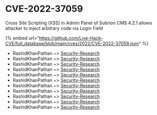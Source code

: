 # CVE-2022-37059

Cross Site Scripting (XSS) in Admin Panel of Subrion CMS 4.2.1 allows attacker to inject arbitrary code via Login Field

{% embed url="https://github.com/Live-Hack-CVE/full_database/blob/main/cves/2022/CVE-2022-37059.json" %}


* RashidKhanPathan ~> [Security-Research](https://www.alice-snow.ru/2022/database/cve-2022-37059/security-research-rashidkhanpathan)
* RashidKhanPathan ~> [Security-Research](https://www.alice-snow.ru/2022/database/cve-2022-37059/security-research-rashidkhanpathan)
* RashidKhanPathan ~> [Security-Research](https://www.alice-snow.ru/2022/database/cve-2022-37059/security-research-rashidkhanpathan)
* RashidKhanPathan ~> [Security-Research](https://www.alice-snow.ru/2022/database/cve-2022-37059/security-research-rashidkhanpathan)
* RashidKhanPathan ~> [Security-Research](https://www.alice-snow.ru/2022/database/cve-2022-37059/security-research-rashidkhanpathan)
* RashidKhanPathan ~> [Security-Research](https://www.alice-snow.ru/2022/database/cve-2022-37059/security-research-rashidkhanpathan)
* RashidKhanPathan ~> [Security-Research](https://www.alice-snow.ru/2022/database/cve-2022-37059/security-research-rashidkhanpathan)
* RashidKhanPathan ~> [Security-Research](https://www.alice-snow.ru/2022/database/cve-2022-37059/security-research-rashidkhanpathan)
* RashidKhanPathan ~> [Security-Research](https://www.alice-snow.ru/2022/database/cve-2022-37059/security-research-rashidkhanpathan)
* RashidKhanPathan ~> [Security-Research](https://www.alice-snow.ru/2022/database/cve-2022-37059/security-research-rashidkhanpathan)
* RashidKhanPathan ~> [Security-Research](https://www.alice-snow.ru/2022/database/cve-2022-37059/security-research-rashidkhanpathan)